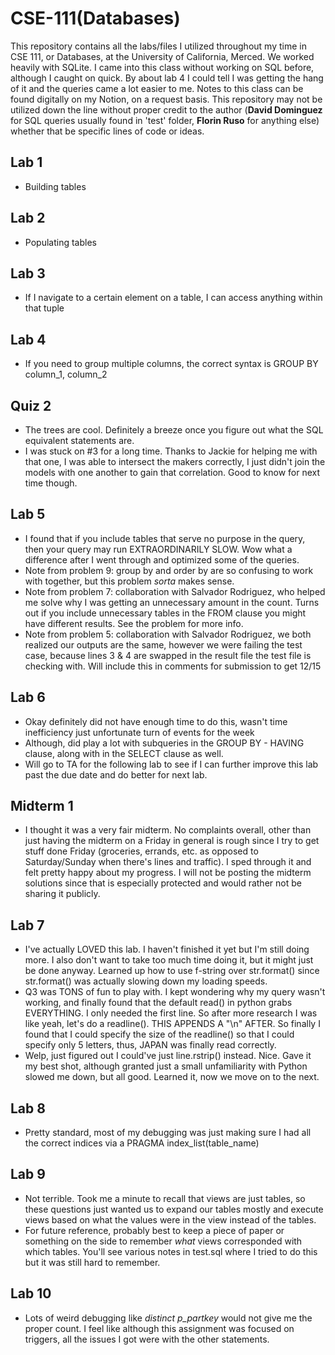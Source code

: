 # CSE-111(Databases)
This repository contains all the labs/files I utilized throughout my time in CSE 111, or Databases, at the University of California, Merced. We worked heavily with SQLite. I came into this class without working on SQL before, although I caught on quick. By about lab 4 I could tell I was getting the hang of it and the queries came a lot easier to me. Notes to this class can be found digitally on my Notion, on a request basis. This repository may not be utilized down the line without proper credit to the author (**David Dominguez** for SQL queries usually found in 'test' folder, **Florin Ruso** for anything else) whether that be specific lines of code or ideas.

## Lab 1 
- Building tables

## Lab 2 
- Populating tables

## Lab 3 
- If I navigate to a certain element on a table, I can access anything within that tuple

## Lab 4
- If you need to group multiple columns, the correct syntax is GROUP BY column_1, column_2

## Quiz 2 
- The trees are cool. Definitely a breeze once you figure out what the SQL equivalent statements are. 
- I was stuck on #3 for a long time. Thanks to Jackie for helping me with that one, I was able to intersect the makers correctly, I just didn't join the models with one another to gain that correlation. Good to know for next time though. 

## Lab 5
- I found that if you include tables that serve no purpose in the query, then your query may run EXTRAORDINARILY SLOW. Wow what a difference after I went through and optimized some of the queries.
- Note from problem 9: group by and order by are so confusing to work with together, but this problem _sorta_ makes sense. 
- Note from problem 7: collaboration with Salvador Rodriguez, who helped me solve why I was getting an unnecessary amount in the count. Turns out if you include unnecessary tables in the FROM clause you might have different results. See the problem for more info.
- Note from problem 5: collaboration with Salvador Rodriguez, we both realized our outputs are the same, however we were failing the test case, because lines 3 & 4 are swapped in the result file the test file is checking with. Will include this in comments for submission to get 12/15

## Lab 6
- Okay definitely did not have enough time to do this, wasn't time inefficiency just unfortunate turn of events for the week
- Although, did play a lot with subqueries in the GROUP BY - HAVING clause, along with in the SELECT clause as well. 
- Will go to TA for the following lab to see if I can further improve this lab past the due date and do better for next lab.

## Midterm 1
- I thought it was a very fair midterm. No complaints overall, other than just having the midterm on a Friday in general is rough since I try to get stuff done Friday (groceries, errands, etc. as opposed to Saturday/Sunday when there's lines and traffic). I sped through it and felt pretty happy about my progress. I will not be posting the midterm solutions since that is especially protected and would rather not be sharing it publicly.

## Lab 7 
- I've actually LOVED this lab. I haven't finished it yet but I'm still doing more. I also don't want to take too much time doing it, but it might just be done anyway. Learned up how to use f-string over str.format() since str.format() was actually slowing down my loading speeds. 
- Q3 was TONS of fun to play with. I kept wondering why my query wasn't working, and finally found that the default read() in python grabs EVERYTHING. I only needed the first line. So after more research I was like yeah, let's do a readline(). THIS APPENDS A "\n" AFTER. So finally I found that I could specify the size of the readline() so that I could specify only 5 letters, thus, JAPAN was finally read correctly.
- Welp, just figured out I could've just line.rstrip() instead. Nice. Gave it my best shot, although granted just a small unfamiliarity with Python slowed me down, but all good. Learned it, now we move on to the next.

## Lab 8 
- Pretty standard, most of my debugging was just making sure I had all the correct indices via a PRAGMA index_list(table_name)    

## Lab 9
- Not terrible. Took me a minute to recall that views are just tables, so these questions just wanted us to expand our tables mostly and execute views based on what the values were in the view instead of the tables. 
- For future reference, probably best to keep a piece of paper or something on the side to remember _what_ views corresponded with which tables. You'll see various notes in test.sql where I tried to do this but it was still hard to remember.

## Lab 10 
- Lots of weird debugging like _distinct p_partkey_ would not give me the proper count. I feel like although this assignment was focused on triggers, all the issues I got were with the other statements.  
